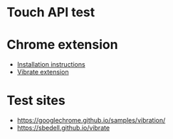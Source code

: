 Touch API test
==============

# Chrome extension
* [Installation instructions](https://dev.to/ben/how-to-install-chrome-extensions-manually-from-github-1612)
* [Vibrate extension](https://github.com/anth12/navigator.vibrate)

# Test sites

* https://googlechrome.github.io/samples/vibration/
* https://sbedell.github.io/vibrate
